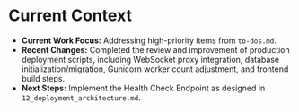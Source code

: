 # Current Context

- **Current Work Focus:** Addressing high-priority items from `to-dos.md`.
- **Recent Changes:** Completed the review and improvement of production deployment scripts, including WebSocket proxy integration, database initialization/migration, Gunicorn worker count adjustment, and frontend build steps.
- **Next Steps:** Implement the Health Check Endpoint as designed in `12_deployment_architecture.md`.